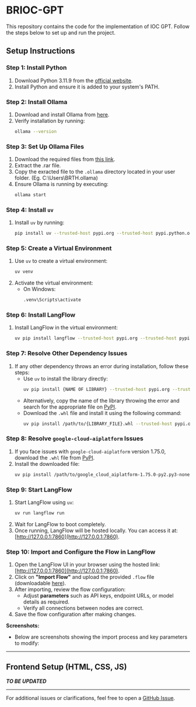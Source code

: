 
# BRIOC-GPT

This repository contains the code for the implementation of IOC GPT. Follow the steps below to set up and run the project.

## Setup Instructions

### Step 1: Install Python
1. Download Python 3.11.9 from the [official website](https://www.python.org/downloads/).
2. Install Python and ensure it is added to your system's PATH.

### Step 2: Install Ollama
1. Download and install Ollama from [here](https://ollama.com/).
2. Verify installation by running:
   ```bash
   ollama --version
   ```

### Step 3: Set Up Ollama Files
1. Download the required files from [this link](https://drive.google.com/file/d/1rcsJ4Hu-YUfCdqQ3C7CMFTEI3qnDSXGa/view?usp=sharing).
2. Extract the .rar file.
3. Copy the exracted file to the `.ollama` directory located in your user folder. (Eg.  C:\Users\BRTH\.ollama)
4. Ensure Ollama is running by executing:
   ```bash
   ollama start
   ```

### Step 4: Install `uv`
1. Install `uv` by running:
   ```bash
   pip install uv --trusted-host pypi.org --trusted-host pypi.python.org --trusted-host=files.pythonhosted.org
   ```

### Step 5: Create a Virtual Environment
1. Use `uv` to create a virtual environment:
   ```bash
   uv venv
   ```
2. Activate the virtual environment:
   - On Windows:
     ```bash
     .venv\Scripts\activate
     ```

### Step 6: Install LangFlow
1. Install LangFlow in the virtual environment:
   ```bash
   uv pip install langflow --trusted-host pypi.org --trusted-host pypi.python.org --trusted-host=files.pythonhosted.org
   ```

### Step 7: Resolve Other Dependency Issues
1. If any other dependency throws an error during installation, follow these steps:
   - Use `uv` to install the library directly:
     ```bash
     uv pip install {NAME OF LIBRARY} --trusted-host pypi.org --trusted-host pypi.python.org --trusted-host=files.pythonhosted.org
     ```
   - Alternatively, copy the name of the library throwing the error and search for the appropriate file on [PyPI](https://pypi.org).
   - Download the `.whl` file and install it using the following command:
     ```bash
     uv pip install /path/to/{LIBRARY_FILE}.whl --trusted-host pypi.org --trusted-host pypi.python.org --trusted-host=files.pythonhosted.org
     ```

### Step 8: Resolve `google-cloud-aiplatform` Issues
1. If you face issues with `google-cloud-aiplatform` version 1.75.0, download the `.whl` file from [PyPI](https://pypi.org/project/google-cloud-aiplatform/1.75.0/#files).
2. Install the downloaded file:
   ```bash
   uv pip install /path/to/google_cloud_aiplatform-1.75.0-py2.py3-none-any.whl --trusted-host pypi.org --trusted-host pypi.python.org --trusted-host=files.pythonhosted.org
   ```

### Step 9: Start LangFlow
1. Start LangFlow using `uv`:
   ```bash
   uv run langflow run
   ```
2. Wait for LangFlow to boot completely.
3. Once running, LangFlow will be hosted locally. You can access it at: [http://127.0.0.1:7860](http://127.0.0.1:7860).

### Step 10: Import and Configure the Flow in LangFlow
1. Open the LangFlow UI in your browser using the hosted link: [http://127.0.0.1:7860](http://127.0.0.1:7860).
2. Click on **"Import Flow"** and upload the provided `.flow` file (downloadable [here](#)).
3. After importing, review the flow configuration:
   - Adjust **parameters** such as API keys, endpoint URLs, or model details as required.
   - Verify all connections between nodes are correct.
4. Save the flow configuration after making changes.

**Screenshots:**
- Below are screenshots showing the import process and key parameters to modify:


---

## Frontend Setup (HTML, CSS, JS)

***TO BE UPDATED***

---

For additional issues or clarifications, feel free to open a [GitHub Issue](https://github.com/your-repo/issues). 
